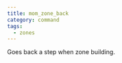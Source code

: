 ```yaml
---
title: mom_zone_back
category: command
tags:
  - zones
---
```


Goes back a step when zone building.